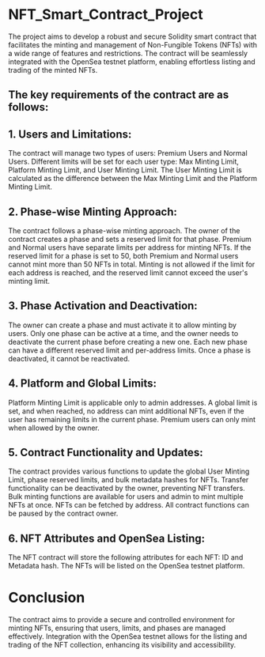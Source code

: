 # NFT_Smart_Contract_Project
The project aims to develop a robust and secure Solidity smart contract that facilitates the minting and management of Non-Fungible Tokens (NFTs) with a wide range of features and restrictions. The contract will be seamlessly integrated with the OpenSea testnet platform, enabling effortless listing and trading of the minted NFTs.

## The key requirements of the contract are as follows:

## 1. Users and Limitations:
The contract will manage two types of users: Premium Users and Normal Users.
Different limits will be set for each user type: Max Minting Limit, Platform Minting Limit, and User Minting Limit.
The User Minting Limit is calculated as the difference between the Max Minting Limit and the Platform Minting Limit.

## 2. Phase-wise Minting Approach:
The contract follows a phase-wise minting approach.
The owner of the contract creates a phase and sets a reserved limit for that phase.
Premium and Normal users have separate limits per address for minting NFTs.
If the reserved limit for a phase is set to 50, both Premium and Normal users cannot mint more than 50 NFTs in total.
Minting is not allowed if the limit for each address is reached, and the reserved limit cannot exceed the user's minting limit.

## 3. Phase Activation and Deactivation:
The owner can create a phase and must activate it to allow minting by users.
Only one phase can be active at a time, and the owner needs to deactivate the current phase before creating a new one.
Each new phase can have a different reserved limit and per-address limits.
Once a phase is deactivated, it cannot be reactivated.

## 4. Platform and Global Limits:
Platform Minting Limit is applicable only to admin addresses.
A global limit is set, and when reached, no address can mint additional NFTs, even if the user has remaining limits in the current phase.
Premium users can only mint when allowed by the owner.

## 5. Contract Functionality and Updates:
The contract provides various functions to update the global User Minting Limit, phase reserved limits, and bulk metadata hashes for NFTs.
Transfer functionality can be deactivated by the owner, preventing NFT transfers.
Bulk minting functions are available for users and admin to mint multiple NFTs at once.
NFTs can be fetched by address.
All contract functions can be paused by the contract owner.

## 6. NFT Attributes and OpenSea Listing:
The NFT contract will store the following attributes for each NFT: ID and Metadata hash.
The NFTs will be listed on the OpenSea testnet platform.


# Conclusion
The contract aims to provide a secure and controlled environment for minting NFTs, ensuring that users, limits, and phases are managed effectively. Integration with the OpenSea testnet allows for the listing and trading of the NFT collection, enhancing its visibility and accessibility.
